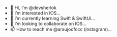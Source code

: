 - 👋 Hi, I’m @devsherlok
- 👀 I’m interested in IOS...
- 🌱 I’m currently learning Swift & SwiftUi...
- 💞️ I’m looking to collaborate on IOS...
- 📫 How to reach me @araujoofccc (instagram)...

<!---
devsherlok/devsherlok is a ✨ special ✨ repository because its `README.md` (this file) appears on your GitHub profile.
You can click the Preview link to take a look at your changes.
--->
